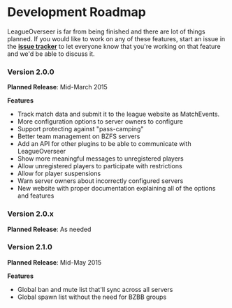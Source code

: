 # Development Roadmap

LeagueOverseer is far from being finished and there are lot of things planned. If you would like to work on any of these features, start an issue in the [**issue tracker**](https://github.com/allejo/LeagueOverseer/issues) to let everyone know that you're working on that feature and we'd be able to discuss it.

### Version 2.0.0

**Planned Release**: Mid-March 2015

**Features**

- Track match data and submit it to the league website as MatchEvents.
- More configuration options to server owners to configure
- Support protecting against "pass-camping"
- Better team management on BZFS servers
- Add an API for other plugins to be able to communicate with LeagueOverseer
- Show more meaningful messages to unregistered players
- Allow unregistered players to participate with restrictions
- Allow for player suspensions
- Warn server owners about incorrectly configured servers
- New website with proper documentation explaining all of the options and features

### Version 2.0.x

**Planned Release**: As needed

### Version 2.1.0

**Planned Release**: Mid-May 2015

**Features**

- Global ban and mute list that'll sync across all servers
- Global spawn list without the need for BZBB groups
